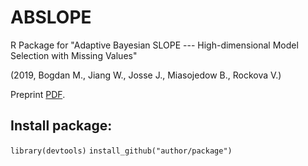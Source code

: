 # ABSLOPE

R Package for "Adaptive Bayesian SLOPE ---  High-dimensional Model Selection with Missing Values"

(2019, Bogdan M., Jiang W., Josse J., Miasojedow B., Rockova V.) 
 
Preprint [PDF](https://drive.google.com/file/d/1Y_FzqfmYZQHlapbm9AHQWZmcs49iwRU1/view).

 
## Install package: 

`library(devtools)`
`install_github("author/package")`
 
